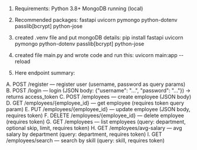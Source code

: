 1. Requirements: 
  Python 3.8+
  MongoDB running (local)

2. Recommended packages: 
  fastapi
  uvicorn
  pymongo
  python-dotenv
  passlib[bcrypt]
  python-jose

3. created .venv file and put mongoDB details:
  pip install fastapi uvicorn pymongo python-dotenv passlib[bcrypt] python-jose

4. created file main.py and wrote code and run this:
  uvicorn main:app --reload

5. Here endpoint summary:

  A. POST /register — register user (username, password as query params)
  B. POST /login — login (JSON body: {"username": "...", "password": "..."}) → returns access_token
  C. POST /employees — create employee (JSON body)
  D. GET /employees/{employee_id} — get employee (requires token query param)
  E. PUT /employees/{employee_id} — update employee (JSON body, requires token)
  F. DELETE /employees/{employee_id} — delete employee (requires token)
  G. GET /employees — list employees (query: department, optional skip, limit, requires token)
  H. GET /employees/avg-salary — avg salary by department (query: department, requires token)
  I. GET /employees/search — search by skill (query: skill, requires token)
